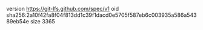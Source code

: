 version https://git-lfs.github.com/spec/v1
oid sha256:2a10f42fa8f04f813dd1c39f1dacd0e5705f587eb6c003935a586a54389eb54e
size 3365
